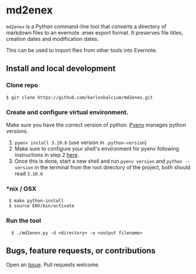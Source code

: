 # md2enex
`md2enex` is a Python command-line tool that converts a directory of markdown files to an evernote .enex export format. It preserves file titles, creation dates and modification dates.

This can be used to import files from other tools into Evernote.

## Install and local development

### Clone repo
  `$ git clone https://github.com/karloskalcium/md2enex.git`

### Create and configure virtual environment.
Make sure you have the correct version of python. [Pyenv](https://github.com/pyenv/pyenv) manages python versions.
  1. `pyenv install 3.10.6` (use version in `.python-version`)
  2. Make sure to configure your shell's environment for pyenv following instructions in step 2
    [here](https://github.com/pyenv/pyenv#basic-github-checkout).
  3. Once this is done, start a new shell and run `pyenv version` and `python --version` in the terminal from the root directory of the project, both should read `3.10.6`

### *nix / OSX
 ```
  $ make python-install
  $ source ENV/bin/activate
 ```

### Run the tool
```
  $ ./md2enex.py -d <directory> -o <output filename>
```

## Bugs, feature requests, or contributions
Open an [Issue](https://github.com/karloskalcium/md2enex/issues). Pull requests welcome.
